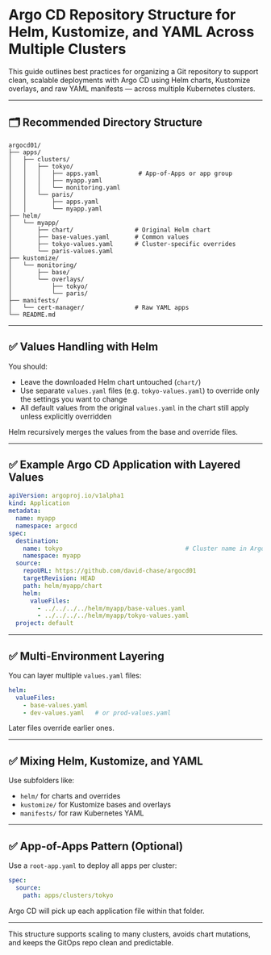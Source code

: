 
# Argo CD Repository Structure for Helm, Kustomize, and YAML Across Multiple Clusters

This guide outlines best practices for organizing a Git repository to support clean, scalable deployments with Argo CD using Helm charts, Kustomize overlays, and raw YAML manifests — across multiple Kubernetes clusters.

---

## 🗂 Recommended Directory Structure

```
argocd01/
├── apps/
│   ├── clusters/
│   │   ├── tokyo/
│   │   │   ├── apps.yaml           # App-of-Apps or app group
│   │   │   ├── myapp.yaml
│   │   │   └── monitoring.yaml
│   │   └── paris/
│   │       ├── apps.yaml
│   │       └── myapp.yaml
├── helm/
│   └── myapp/
│       ├── chart/                 # Original Helm chart
│       ├── base-values.yaml       # Common values
│       ├── tokyo-values.yaml      # Cluster-specific overrides
│       └── paris-values.yaml
├── kustomize/
│   └── monitoring/
│       ├── base/
│       └── overlays/
│           ├── tokyo/
│           └── paris/
├── manifests/
│   └── cert-manager/              # Raw YAML apps
└── README.md
```

---

## ✅ Values Handling with Helm

You should:
- Leave the downloaded Helm chart untouched (`chart/`)
- Use separate `values.yaml` files (e.g. `tokyo-values.yaml`) to override only the settings you want to change
- All default values from the original `values.yaml` in the chart still apply unless explicitly overridden

Helm recursively merges the values from the base and override files.

---

## ✅ Example Argo CD Application with Layered Values

```yaml
apiVersion: argoproj.io/v1alpha1
kind: Application
metadata:
  name: myapp
  namespace: argocd
spec:
  destination:
    name: tokyo                                  # Cluster name in Argo CD
    namespace: myapp
  source:
    repoURL: https://github.com/david-chase/argocd01
    targetRevision: HEAD
    path: helm/myapp/chart
    helm:
      valueFiles:
        - ../../../../helm/myapp/base-values.yaml
        - ../../../../helm/myapp/tokyo-values.yaml
  project: default
```

---

## ✅ Multi-Environment Layering

You can layer multiple `values.yaml` files:

```yaml
helm:
  valueFiles:
    - base-values.yaml
    - dev-values.yaml   # or prod-values.yaml
```

Later files override earlier ones.

---

## ✅ Mixing Helm, Kustomize, and YAML

Use subfolders like:

- `helm/` for charts and overrides
- `kustomize/` for Kustomize bases and overlays
- `manifests/` for raw Kubernetes YAML

---

## ✅ App-of-Apps Pattern (Optional)

Use a `root-app.yaml` to deploy all apps per cluster:

```yaml
spec:
  source:
    path: apps/clusters/tokyo
```

Argo CD will pick up each application file within that folder.

---

This structure supports scaling to many clusters, avoids chart mutations, and keeps the GitOps repo clean and predictable.
